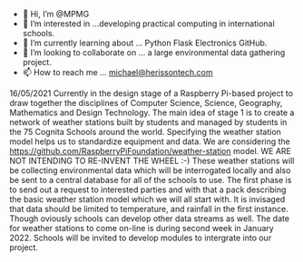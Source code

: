 - 👋 Hi, I’m @MPMG
- 👀 I’m interested in ...developing practical computing in international schools.
- 🌱 I’m currently learning about ... Python Flask Electronics GitHub.
- 💞️ I’m looking to collaborate on ... a large environmental data gathering project.
- 📫 How to reach me ... michael@herissontech.com

<!---
MPMG/MPMG is a ✨ special ✨ repository because its `README.md` (this file) appears on your GitHub profile.
You can click the Preview link to take a look at your changes.
--->
16/05/2021
Currently in the design stage of a Raspberry Pi-based project to draw together the disciplines of Computer Science, Science, Geography, Mathematics and Design Technology.
The main idea of stage 1 is to create a network of weather stations built by students and managed by students in the 75 Cognita Schools around the world. Specifying the weather station model helps us to standardize equipment and data. We are considering the https://github.com/RaspberryPiFoundation/weather-station model. 
WE ARE NOT INTENDING TO RE-INVENT THE WHEEL :-)
These weather stations will be collecting environmental data which will be interrogated locally and also be sent to a central database for all of the schools to use.
The first phase is to send out a request to interested parties and with that a pack describing the basic weather station model which we will all start with.
It is invisaged that data should be limited to temperature, and rainfall in the first instance. Though oviously schools can develop other data streams as well.
The date for weather stations to come on-line is during second week in January 2022.
Schools will be invited to develop modules to intergrate into our project.
